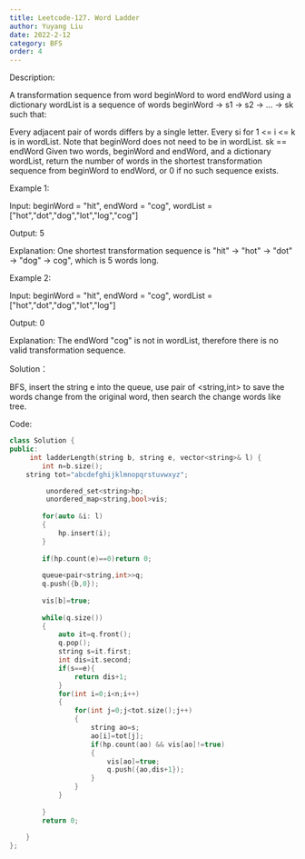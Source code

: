 ```yaml
---
title: Leetcode-127. Word Ladder
author: Yuyang Liu
date: 2022-2-12
category: BFS
order: 4
---
```



Description:

A transformation sequence from word beginWord to word endWord using a dictionary wordList is a sequence of words beginWord -> s1 -> s2 -> ... -> sk such that:

Every adjacent pair of words differs by a single letter.
Every si for 1 <= i <= k is in wordList. Note that beginWord does not need to be in wordList.
sk == endWord
Given two words, beginWord and endWord, and a dictionary wordList, return the number of words in the shortest transformation sequence from beginWord to endWord, or 0 if no such sequence exists.

 

Example 1:

Input: beginWord = "hit", endWord = "cog", wordList = ["hot","dot","dog","lot","log","cog"]

Output: 5

Explanation: One shortest transformation sequence is "hit" -> "hot" -> "dot" -> "dog" -> cog", which is 5 words long.

Example 2:

Input: beginWord = "hit", endWord = "cog", wordList = ["hot","dot","dog","lot","log"]

Output: 0

Explanation: The endWord "cog" is not in wordList, therefore there is no valid transformation sequence.

Solution：

BFS, insert the string e into the queue, use pair of <string,int> to save the words change from the original word, then search the change words like tree.

Code: 

``` c++
class Solution {
public:
     int ladderLength(string b, string e, vector<string>& l) {
        int n=b.size();
    string tot="abcdefghijklmnopqrstuvwxyz";

         unordered_set<string>hp;
         unordered_map<string,bool>vis;
        
        for(auto &i: l)
        {
            hp.insert(i);
        }
        
        if(hp.count(e)==0)return 0;
        
        queue<pair<string,int>>q;
        q.push({b,0});
        
        vis[b]=true;
        
        while(q.size())
        {
            auto it=q.front();
            q.pop();
            string s=it.first;
            int dis=it.second;
            if(s==e){
                return dis+1;
            }
            for(int i=0;i<n;i++)
            {
                for(int j=0;j<tot.size();j++)
                {
                    string ao=s;
                    ao[i]=tot[j];
                    if(hp.count(ao) && vis[ao]!=true)
                    {
                        vis[ao]=true;
                        q.push({ao,dis+1});
                    }
                }
            }
            
        }
        return 0;
        
    }
};
```

